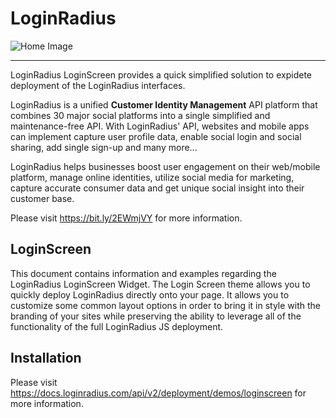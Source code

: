 LoginRadius
==========

![Home Image](http://docs.lrcontent.com/resources/github/banner-1544x500.png)

-----------------------------------------------
LoginRadius LoginScreen provides a quick simplified solution to expidete deployment of the LoginRadius interfaces. 

LoginRadius is a unified **Customer Identity Management** API platform that combines 30 major social platforms into a single simplified and maintenance-free API. With LoginRadius' API, websites and mobile apps can implement capture user profile data, enable social login and social sharing, add single sign-up and many more...

LoginRadius helps businesses boost user engagement on their web/mobile platform, manage online identities, utilize social media for marketing, capture accurate consumer data and get unique social insight into their customer base.

Please visit https://bit.ly/2EWmjVY for more information.

LoginScreen
--------------

This document contains information and examples regarding the LoginRadius LoginScreen Widget. The Login Screen theme allows you to quickly deploy LoginRadius directly onto your page. It allows you to customize some common layout options in order to bring it in style with the branding of your sites while preserving the ability to leverage all of the functionality of the full LoginRadius JS deployment.


## Installation

Please visit https://docs.loginradius.com/api/v2/deployment/demos/loginscreen for more information.
